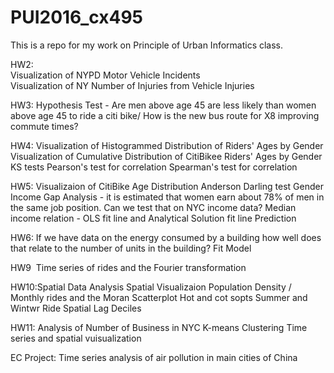 # PUI2016_cx495
This is a repo for my work on Principle of Urban Informatics class.

HW2: <br>Visualization of NYPD Motor Vehicle Incidents
     <br>Visualization of NY Number of Injuries from Vehicle Injuries
     
HW3: Hypothesis Test - Are men above age 45 are less likely than women above age 45 to ride a citi bike/ How is the new bus        route for X8 improving commute times?

HW4: Visualization of Histogrammed Distribution of Riders' Ages by Gender
     Visualization of Cumulative Distribution of CitiBikee Riders' Ages by Gender
     KS tests
     Pearson's test for correlation
     Spearman's test for correlation

HW5: Visualizaion of CitiBike Age Distribution
     Anderson Darling test
     Gender Income Gap Analysis - it is estimated that women earn about 78% of men in the same job position. Can we test that      on NYC income data? 
     Median income relation - OLS fit line and Analytical Solution fit line
     Prediction
     
HW6: If we have data on the energy consumed by a building how well does that relate to the number of units in the building?
     Fit Model
     
HW9  Time series of rides and the Fourier transformation

HW10:Spatial Data Analysis 
     Spatial Visualizaion
     Population Density / Monthly rides and the Moran Scatterplot 
     Hot and cot sopts
     Summer and Wintwr Ride Spatial Lag Deciles

HW11: Analysis of Number of Business in NYC
      K-means Clustering
      Time series and spatial vuisualization
      
EC Project: Time series analysis of air pollution in main cities of China


     





